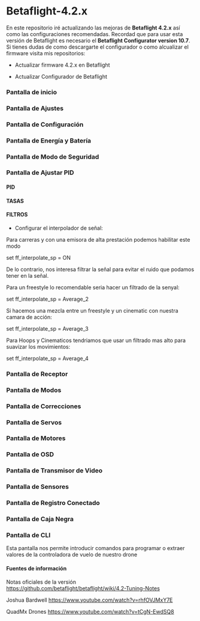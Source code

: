 # Betaflight-4.2.x

En este repositorio iré actualizando las mejoras de **Betaflight 4.2.x** así como las configuraciones recomendadas.
Recordad que para usar esta versión de Betaflight es necesario el **Betaflight Configurator version 10.7**.
Si tienes dudas de como descargarte el configurador o como alcualizar el firmware visita mis repositorios:

- Actualizar firmware 4.2.x en Betaflight

- Actualizar Configurador de Betaflight

### Pantalla de inicio

### Pantalla de Ajustes

### Pantalla de Configuración

### Pantalla de Energía y Batería

### Pantalla de Modo de Seguridad

### Pantalla de Ajustar PID

#### PID
#### TASAS
#### FILTROS


- Configurar el interpolador de señal:

Para carreras y con una emisora de alta prestación podemos habilitar este modo

set ff_interpolate_sp = ON 

De lo contrario, nos interesa filtrar la señal para evitar el ruido que podamos tener en la señal.

Para un freestyle lo recomendable seria hacer un filtrado de la senyal:

set ff_interpolate_sp = Average_2

Si hacemos una mezcla entre un freestyle y un cinematic con nuestra camara de acción:

set ff_interpolate_sp = Average_3

Para Hoops y Cinematicos tendriamos que usar un filtrado mas alto para suavizar los movimientos:

set ff_interpolate_sp = Average_4
 

### Pantalla de Receptor

### Pantalla de Modos

### Pantalla de Correcciones

### Pantalla de Servos

### Pantalla de Motores

### Pantalla de OSD

### Pantalla de Transmisor de Video

### Pantalla de Sensores

### Pantalla de Registro Conectado

### Pantalla de Caja Negra

### Pantalla de CLI

Esta pantalla nos permite introducir comandos para programar o extraer valores de la controladora de vuelo de nuestro drone


#### Fuentes de información

Notas oficiales de la versión
https://github.com/betaflight/betaflight/wiki/4.2-Tuning-Notes

Joshua Bardwell
https://www.youtube.com/watch?v=rhfOVJMxY7E

QuadMx Drones
https://www.youtube.com/watch?v=tCgN-EwdSQ8



